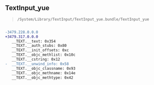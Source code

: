 ## TextInput_yue

> `/System/Library/TextInput/TextInput_yue.bundle/TextInput_yue`

```diff

-3479.228.0.0.0
+3479.317.0.0.0
   __TEXT.__text: 0x354
   __TEXT.__auth_stubs: 0x80
   __TEXT.__init_offsets: 0xc
   __TEXT.__objc_methlist: 0x10c
   __TEXT.__cstring: 0x12
-  __TEXT.__unwind_info: 0x58
   __TEXT.__objc_classname: 0x93
   __TEXT.__objc_methname: 0x14e
   __TEXT.__objc_methtype: 0x42

```
